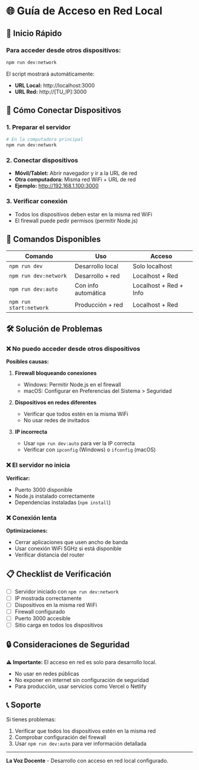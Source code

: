 # 🌐 Guía de Acceso en Red Local

## 🚀 Inicio Rápido

### Para acceder desde otros dispositivos:

```bash
npm run dev:network
```

El script mostrará automáticamente:
- **URL Local:** http://localhost:3000
- **URL Red:** http://[TU_IP]:3000

## 📱 Cómo Conectar Dispositivos

### 1. **Preparar el servidor**
```bash
# En la computadora principal
npm run dev:network
```

### 2. **Conectar dispositivos**
- **Móvil/Tablet:** Abrir navegador y ir a la URL de red
- **Otra computadora:** Misma red WiFi + URL de red
- **Ejemplo:** http://192.168.1.100:3000

### 3. **Verificar conexión**
- Todos los dispositivos deben estar en la misma red WiFi
- El firewall puede pedir permisos (permitir Node.js)

## 🔧 Comandos Disponibles

| Comando | Uso | Acceso |
|---------|-----|--------|
| `npm run dev` | Desarrollo local | Solo localhost |
| `npm run dev:network` | Desarrollo + red | Localhost + Red |
| `npm run dev:auto` | Con info automática | Localhost + Red + Info |
| `npm run start:network` | Producción + red | Localhost + Red |

## 🛠️ Solución de Problemas

### ❌ No puedo acceder desde otros dispositivos

**Posibles causas:**
1. **Firewall bloqueando conexiones**
   - Windows: Permitir Node.js en el firewall
   - macOS: Configurar en Preferencias del Sistema > Seguridad

2. **Dispositivos en redes diferentes**
   - Verificar que todos estén en la misma WiFi
   - No usar redes de invitados

3. **IP incorrecta**
   - Usar `npm run dev:auto` para ver la IP correcta
   - Verificar con `ipconfig` (Windows) o `ifconfig` (macOS)

### ❌ El servidor no inicia

**Verificar:**
- Puerto 3000 disponible
- Node.js instalado correctamente
- Dependencias instaladas (`npm install`)

### ❌ Conexión lenta

**Optimizaciones:**
- Cerrar aplicaciones que usen ancho de banda
- Usar conexión WiFi 5GHz si está disponible
- Verificar distancia del router

## 📋 Checklist de Verificación

- [ ] Servidor iniciado con `npm run dev:network`
- [ ] IP mostrada correctamente
- [ ] Dispositivos en la misma red WiFi
- [ ] Firewall configurado
- [ ] Puerto 3000 accesible
- [ ] Sitio carga en todos los dispositivos

## 🔒 Consideraciones de Seguridad

⚠️ **Importante:** El acceso en red es solo para desarrollo local.

- No usar en redes públicas
- No exponer en internet sin configuración de seguridad
- Para producción, usar servicios como Vercel o Netlify

## 📞 Soporte

Si tienes problemas:
1. Verificar que todos los dispositivos estén en la misma red
2. Comprobar configuración del firewall
3. Usar `npm run dev:auto` para ver información detallada

---

**La Voz Docente** - Desarrollo con acceso en red local configurado.








